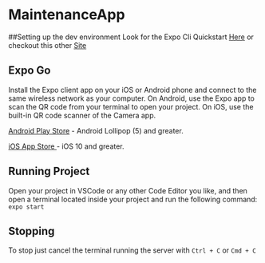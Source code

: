 # MaintenanceApp

##Setting up the dev environment
Look for the Expo Cli Quickstart [Here](https://reactnative.dev/docs/environment-setup) or checkout this other [Site](https://docs.expo.io/get-started/installation/)

## Expo Go
Install the Expo client app on your iOS or Android phone and connect to the same wireless network as your computer. On Android, use the Expo app to scan the QR code from your terminal to open your project. On iOS, use the built-in QR code scanner of the Camera app.

[Android Play Store](https://play.google.com/store/apps/details?id=host.exp.exponent) - Android Lollipop (5) and greater.

[iOS App Store ](https://itunes.com/apps/exponent) - iOS 10 and greater.

## Running Project
Open your project in VSCode or any other Code Editor you like, and then open a terminal located inside your project and run the following command:
`expo start`

## Stopping
To stop just cancel the terminal running the server with `Ctrl + C` or `Cmd + C`

